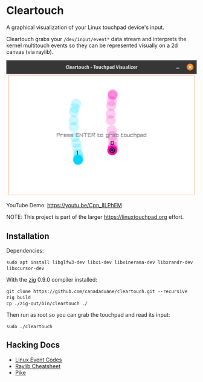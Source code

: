 # Cleartouch

A graphical visualization of your Linux touchpad device's input.

Cleartouch grabs your `/dev/input/event*` data stream and interprets the kernel multitouch events so they can be represented visually on a 2d canvas (via raylib).

![screenshot](https://github.com/canadaduane/cleartouch/raw/main/screenshot.png)

YouTube Demo: https://youtu.be/Cpn_lILPhEM

NOTE: This project is part of the larger https://linuxtouchpad.org effort.

## Installation

Dependencies:

```
sudo apt install libglfw3-dev libxi-dev libxinerama-dev libxrandr-dev libxcursor-dev
```

With the [zig](https://ziglang.org/download/) 0.9.0 compiler installed:

```
git clone https://github.com/canadaduane/cleartouch.git --recursive
zig build
cp ./zig-out/bin/cleartouch ./
```

Then run as root so you can grab the touchpad and read its input:

```
sudo ./cleartouch
```

## Hacking Docs

- [Linux Event Codes](https://github.com/torvalds/linux/blob/master/include/uapi/linux/input-event-codes.h)
- [Raylib Cheatsheet](https://www.raylib.com/cheatsheet/cheatsheet.html)
- [Pike](https://github.com/lithdew/pike)
